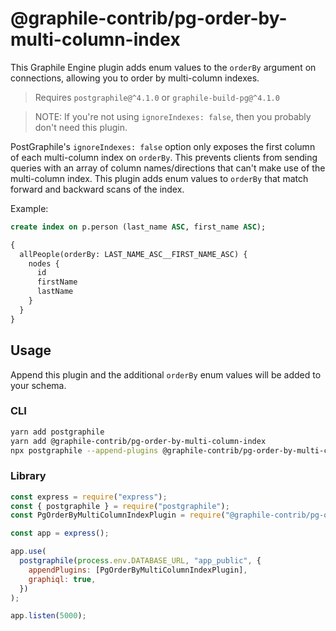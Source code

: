 # @graphile-contrib/pg-order-by-multi-column-index

This Graphile Engine plugin adds enum values to the `orderBy` argument on connections, allowing you to order by multi-column indexes.

> Requires `postgraphile@^4.1.0` or `graphile-build-pg@^4.1.0`

> NOTE: If you're not using `ignoreIndexes: false`, then you probably don't need this plugin.

PostGraphile's `ignoreIndexes: false` option only exposes the first column of each multi-column index on `orderBy`. This prevents clients from sending queries with an array of column names/directions that can't make use of the multi-column index. This plugin adds enum values to `orderBy` that match forward and backward scans of the index.

Example:

```sql
create index on p.person (last_name ASC, first_name ASC);
```

```graphql
{
  allPeople(orderBy: LAST_NAME_ASC__FIRST_NAME_ASC) {
    nodes {
      id
      firstName
      lastName
    }
  }
}
```

## Usage

Append this plugin and the additional `orderBy` enum values will be added to your schema.

### CLI

```bash
yarn add postgraphile
yarn add @graphile-contrib/pg-order-by-multi-column-index
npx postgraphile --append-plugins @graphile-contrib/pg-order-by-multi-column-index
```

### Library

```js
const express = require("express");
const { postgraphile } = require("postgraphile");
const PgOrderByMultiColumnIndexPlugin = require("@graphile-contrib/pg-order-by-multi-column-index");

const app = express();

app.use(
  postgraphile(process.env.DATABASE_URL, "app_public", {
    appendPlugins: [PgOrderByMultiColumnIndexPlugin],
    graphiql: true,
  })
);

app.listen(5000);
```